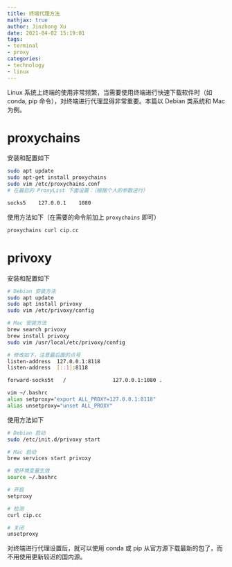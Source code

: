 ```yaml
---
title: 终端代理方法
mathjax: true
author: Jinzhong Xu
date: 2021-04-02 15:19:01
tags:
- terminal
- proxy
categories:
- technology
- linux
---
```


Linux 系统上终端的使用非常频繁，当需要使用终端进行快速下载软件时（如 conda, pip 命令），对终端进行代理显得非常重要。本篇以 Debian 类系统和 Mac 为例。

<!--more-->

# proxychains

安装和配置如下

```bash
sudo apt update
sudo apt-get install proxychains
sudo vim /etc/proxychains.conf
# 在最后的 ProxyList 下面设置：（根据个人的参数进行）

socks5    127.0.0.1    1080
```

使用方法如下（在需要的命令前加上 `proxychains` 即可）

```bash
proxychains curl cip.cc
```

# **privoxy** 

安装和配置如下

```bash
# Debian 安装方法
sudo apt update
sudo apt install privoxy
sudo vim /etc/privoxy/config

# Mac 安装方法
brew search privoxy
brew install privoxy
sudo vim /usr/local/etc/privoxy/config

# 修改如下，注意最后面的点号
listen-address  127.0.0.1:8118
listen-address  [::1]:8118

forward-socks5t   /               127.0.0.1:1080 .

vim ~/.bashrc
alias setproxy="export ALL_PROXY=127.0.0.1:8118"
alias unsetproxy="unset ALL_PROXY"
```

使用方法如下

```bash
# Debian 启动
sudo /etc/init.d/privoxy start

# Mac 启动
brew services start privoxy

# 使环境变量生效
source ~/.bashrc

# 开启
setproxy

# 检测
curl cip.cc

# 关闭
unsetproxy
```

对终端进行代理设置后，就可以使用 conda 或 pip 从官方源下载最新的包了，而不用使用更新较迟的国内源。